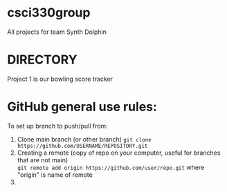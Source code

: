 # csci330group
All projects for team Synth Dolphin

# DIRECTORY
Project 1 is our bowling score tracker


# GitHub general use rules:


  To set up branch to push/pull from:
  
  1. Clone main branch (or other branch) 
    ```git clone https://github.com/USERNAME/REPOSITORY.git```
  2. Creating a remote (copy of repo on your computer, useful for branches that are not main)  
    ```git remote add origin https://github.com/user/repo.git```
  where "origin" is name of remote
  3. 
    
